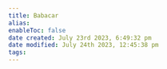 ```yaml
---
title: Babacar
alias: 
enableToc: false
date created: July 23rd 2023, 6:49:32 pm
date modified: July 24th 2023, 12:45:38 pm
tags: 
---
```

